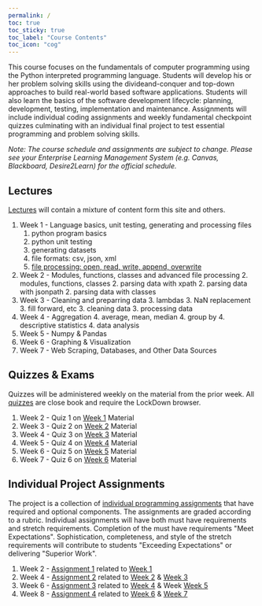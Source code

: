 ```yaml
---
permalink: /
toc: true
toc_sticky: true
toc_label: "Course Contents"
toc_icon: "cog"
---
```


This course focuses on the fundamentals of computer programming using the Python interpreted programming language. Students will develop his or her problem solving skills using the divideand-conquer and top-down approaches to build real-world based software applications. Students will also learn the basics of the software
development lifecycle: planning, development, testing, implementation and maintenance. Assignments will include individual coding assignments and weekly fundamental checkpoint quizzes culminating with an individual final project to test essential programming and problem solving skills.

*Note: The course schedule and assignments are subject to change. Please see your Enterprise Learning Management System (e.g. Canvas, Blackboard, Desire2Learn) for the official schedule.*

## Lectures

[Lectures](/lectures/lectures.md) will contain a mixture of content form this site and others.

1. Week 1<a name='week1'></a> - Language basics, unit testing, generating and processing files
    1. python program basics
    1. python unit testing
    1. generating datasets
    1. file formats: csv, json, xml
    1. [file processing: open, read, write, append, overwrite](lectures/files.md)
2. Week 2<a name='week2'></a> - Modules, functions, classes and advanced file processing
    2. modules, functions, classes
    2. parsing data with xpath
    2. parsing data with jsonpath
    2. parsing data with classes
3. Week 3<a name='week3'></a> - Cleaning and preparring data
    3. lambdas
    3. NaN replacement
    3. fill forward, etc
    3. cleaning data
    3. processing data
4. Week 4<a name='week4'></a> - Aggregation
    4. average, mean, median
    4. group by
    4. descriptive statistics
    4. data analysis
5. Week 5<a name='week5'></a> - Numpy & Pandas
6. Week 6<a name='week6'></a> - Graphing & Visualization
7. Week 7<a name='week7'></a> - Web Scraping, Databases, and Other Data Sources

## Quizzes & Exams

Quizzes will be administered weekly on the material from the prior week. All [quizzes](quizzes/quiz-description.md) are close book and require the LockDown browser.

1. Week 2 - Quiz 1 on [Week 1](#week1) Material
2. Week 3 - Quiz 2 on [Week 2](#week2) Material
3. Week 4 - Quiz 3 on [Week 3](#week3) Material
4. Week 5 - Quiz 4 on [Week 4](#week4) Material
5. Week 6 - Quiz 5 on [Week 5](#week5) Material
6. Week 7 - Quiz 6 on [Week 6](#week6) Material

## Individual Project Assignments

The project is a collection of [individual programming assignments](individual-project/project-description.md) that have required and optional components. The assignments are graded according to a rubric. Individual assignments will have both must have requirements and stretch requirements. Completion of the must have requirements "Meet Expectations". Sophistication, completeness, and style of the stretch requirements will contribute to students "Exceeding Expectations" or delivering "Superior Work".

1. Week 2 - [Assignment 1](individual-project/project-description.html) related to [Week 1](#week1)
2. Week 4 - [Assignment 2](individual-project/project-description.html) related to [Week 2](#week2) & [Week 3](#week3)
3. Week 6 - [Assignment 3](individual-project/project-description.html) related to [Week 4](#week4) & Week [Week 5](#week5)
4. Week 8 - [Assignment 4](individual-project/project-description.html) related to [Week 6](#week6) & [Week 7](#week7)
